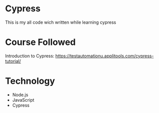 # Cypress
This is my all code wich written while learning cypress

# Course Followed
Introduction to Cypress: https://testautomationu.applitools.com/cypress-tutorial/

# Technology
* Node.js
* JavaScript
* Cypress
